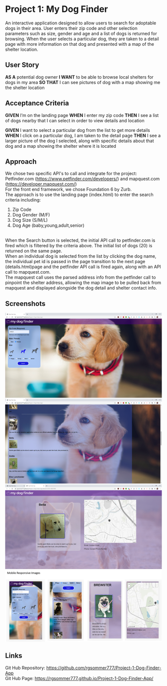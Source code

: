 # Project 1: My Dog Finder

An interactive application designed to allow users to search for adoptable dogs in their area. User enters their zip code and other selection parameters such as size, gender and age and a list of dogs is returned for browsing. When the user selects a particular dog, they are taken to a detail page with more information on that dog and presented with a map of the shelter location.

## User Story
**AS A**  potential dog owner
**I WANT** to be able to browse local shelters for dogs in my area
**SO THAT** I can see pictures of dog with a map showing me the shelter   location

## Acceptance Criteria
**GIVEN** I’m on the landing page
**WHEN** I enter my zip code
**THEN** I see a list of dogs nearby that I can select in order to view details and location

**GIVEN** I want to select a particular dog from the list to get more details
**WHEN** I click on a particular dog, I am taken to the detail page
**THEN** I see a larger picture of the dog I selected, along with specific details about that dog and a map showing the shelter where it is located

## Approach
We chose two specific API's to call and integrate for the project:<br>
Petfinder.com (https://www.petfinder.com/developers/) and mapquest.com (https://developer.mapquest.com/)<br>
For the front end framework, we chose Foundation 6 by Zurb.<br>
The approach is to use the landing page (index.html) to enter the search criteria including:<br>
1. Zip Code<br>
2. Dog Gender (M/F)<br>
3. Dog Size (S/M/L)<br>
4. Dog Age (baby,young,adult,senior)<br>
<br>
When the Search button is selected, the initial API call to petfinder.com is fired which is filtered by the criteria above. The initial list of dogs (20) is returned on the same page.<br>
When an individual dog is selected from the list by clicking the dog name, the individual pet id is passed in the page transition to the next page (details.html)page and the petfinder API call is fired again, along with an API call to mapquest.com.<br>
The mapquest call uses the parsed address info from the petfinder call to pinpoint the shelter address, allowing the map image to be pulled back from mapquest and displayed alongside the dog detail and shelter contact info. 

## Screenshots
![](assets/screenshots/screenshot1.png)
![](assets/screenshots/screenshot2.png)
![](assets/screenshots/screenshot3.png)
![](assets/screenshots/screenshot4.png)<br>

## Links
Git Hub Repository: https://github.com/rgsommer777/Project-1-Dog-Finder-App <br>
Git Hub Page: https://rgsommer777.github.io/Project-1-Dog-Finder-App/
